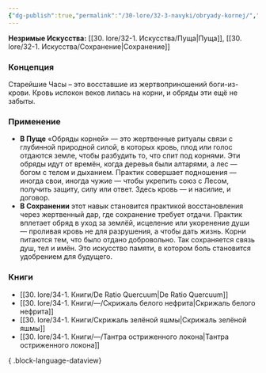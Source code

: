 ```yaml
---
{"dg-publish":true,"permalink":"/30-lore/32-3-navyki/obryady-kornej/","tags":["незримое/навык"]}
---
```


**Незримые Искусства:** [[30. lore/32-1. Искусства/Пуща\|Пуща]], [[30. lore/32-1. Искусства/Сохранение\|Сохранение]]
### Концепция
Старейшие Часы – это восставшие из жертвоприношений боги-из-крови. Кровь испокон веков лилась на корни, и обряды эти ещё не забыты.
### Применение
- **В Пуще** «Обряды корней» — это жертвенные ритуалы связи с глубинной природной силой, в которых кровь, плод или голос отдаются земле, чтобы разбудить то, что спит под корнями. Эти обряды идут от времён, когда деревья были алтарями, а лес — богом с телом и дыханием. Практик совершает подношения — иногда свои, иногда чужие — чтобы укрепить союз с Лесом, получить защиту, силу или ответ. Здесь кровь — и насилие, и договор.
- **В Сохранении** этот навык становится практикой восстановления через жертвенный дар, где сохранение требует отдачи. Практик вплетает обряд в уход за землёй, исцеление или укоренение души — проливая кровь не для разрушения, а чтобы дать жизнь. Корни питаются тем, что было отдано добровольно. Так сохраняется связь душ, тел и имён. Это искусство памяти, в котором боль становится удобрением для будущего.
### Книги
- [[30. lore/34-1. Книги/De Ratio Quercuum\|De Ratio Quercuum]]
- [[30. lore/34-1. Книги/—/Скрижаль белого нефрита\|Скрижаль белого нефрита]]
- [[30. lore/34-1. Книги/Скрижаль зелёной яшмы\|Скрижаль зелёной яшмы]]
- [[30. lore/34-1. Книги/—/Тантра остриженного локона\|Тантра остриженного локона]]

{ .block-language-dataview}
